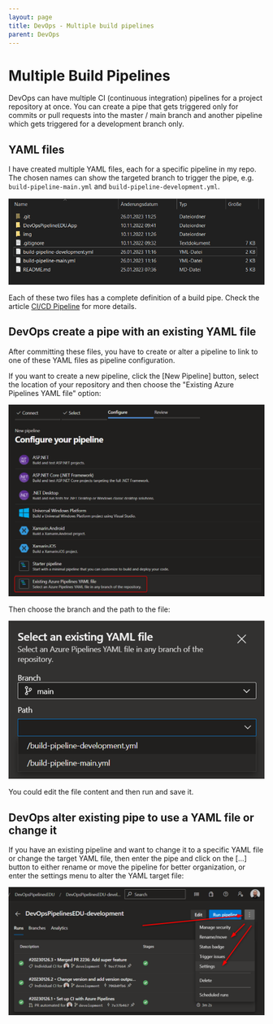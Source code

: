 ```yaml
---
layout: page
title: DevOps - Multiple build pipelines
parent: DevOps
---
```


# Multiple Build Pipelines 
DevOps can have multiple CI (continuous integration) pipelines for a project repository at once. You can create a pipe that gets triggered only for commits or pull requests into the master / main branch and another pipeline which gets triggered for a development branch only.


## YAML files

I have created multiple YAML files, each for a specific pipeline in my repo. The chosen names can show the targeted branch to trigger the pipe, e.g. `build-pipeline-main.yml` and `build-pipeline-development.yml`.

[![YAML Pipeline files](/assets/images/articles/DevOps/DevOps_yaml_pipeline_files.png)](/assets/images/articles/DevOps/DevOps_yaml_pipeline_files.png)

Each of these two files has a complete definition of a build pipe. Check the article [CI/CD Pipeline](/docs/DevOps/cicd-pipeline.md) for more details.


## DevOps create a pipe with an existing YAML file

After committing these files, you have to create or alter a pipeline to link to one of these YAML files as pipeline configuration. 

If you want to create a new pipeline, click the [New Pipeline] button, select the location of your repository and then choose the "Existing Azure Pipelines YAML file" option:

[![existing YAML file option](/assets/images/articles/DevOps/DevOps_existing_yaml_pipeline_file.png)](/assets/images/articles/DevOps/DevOps_existing_yaml_pipeline_file.png)

Then choose the branch and the path to the file:

[![existing YAML file path](/assets/images/articles/DevOps/DevOps_existing_yaml_pipeline_file_path.png)](/assets/images/articles/DevOps/DevOps_existing_yaml_pipeline_file_path.png)

You could edit the file content and then run and save it.


## DevOps alter existing pipe to use a YAML file or change it

If you have an existing pipeline and want to change it to a specific YAML file or change the target YAML file, then enter the pipe and click on the [...] button to either rename or move the pipeline for better organization, or enter the settings menu to alter the YAML target file:

[![Pipeline settings](/assets/images/articles/DevOps/DevOps_change_existing_pipeline.png)](/assets/images/articles/DevOps/DevOps_change_existing_pipeline.png)

